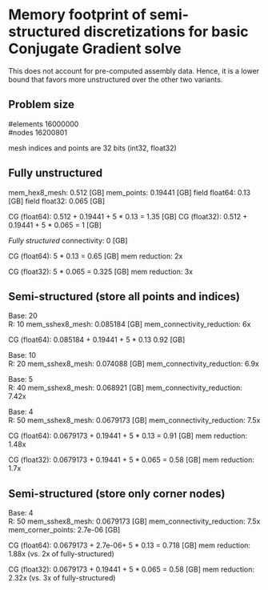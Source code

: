 # Memory footprint of semi-structured discretizations for basic Conjugate Gradient solve

This does not account for pre-computed assembly data. 
Hence, it is a lower bound that favors more unstructured over the other two variants.

## Problem size

#elements 16000000 	
#nodes    16200801

mesh indices and points are 32 bits (int32, float32)

## Fully unstructured
mem_hex8_mesh:   0.512 		[GB]
mem_points:      0.19441 	[GB]
field float64:   0.13		[GB]
field float32:   0.065		[GB]

CG (float64): 0.512  + 0.19441 +  5 * 0.13 = 1.35 [GB]
CG (float32): 0.512  + 0.19441 +  5 * 0.065 = 1 [GB]

*Fully structured*
connectivity: 		 0 		[GB]

CG (float64): 5 * 0.13 = 0.65 [GB]
mem reduction: 2x

CG (float32): 5 * 0.065 = 0.325 [GB]
mem reduction: 3x

## Semi-structured (store all points and indices)

Base: 	20 	
R: 		10
mem_sshex8_mesh: 0.085184 	[GB]
mem_connectivity_reduction:	6x

CG (float64): 0.085184 + 0.19441 + 5 * 0.13
0.92	    				[GB]

Base: 	10 	
R: 		20
mem_sshex8_mesh: 0.074088 	[GB]
mem_connectivity_reduction:	6.9x

Base: 	5 	
R: 		40
mem_sshex8_mesh: 0.068921 	[GB]
mem_connectivity_reduction: 7.42x

Base: 	4 	
R: 		50
mem_sshex8_mesh: 0.0679173 	[GB]
mem_connectivity_reduction: 7.5x

CG (float64): 0.0679173 + 0.19441 + 5 * 0.13 = 0.91 [GB]
mem reduction: 1.48x

CG (float32): 0.0679173 + 0.19441 + 5 * 0.065 = 0.58 [GB]
mem reduction: 1.7x

## Semi-structured (store only corner nodes)

Base: 	4 	
R: 		50
mem_sshex8_mesh: 0.0679173 	[GB]
mem_connectivity_reduction: 7.5x
mem_corner_points: 2.7e-06 	[GB]

CG (float64): 0.0679173 + 2.7e-06+ 5 * 0.13 = 0.718	[GB]
mem reduction: 1.88x (vs. 2x of fully-structured)

CG (float32): 0.0679173 + 0.19441 + 5 * 0.065 = 0.58 [GB]
mem reduction: 2.32x (vs. 3x of fully-structured)

